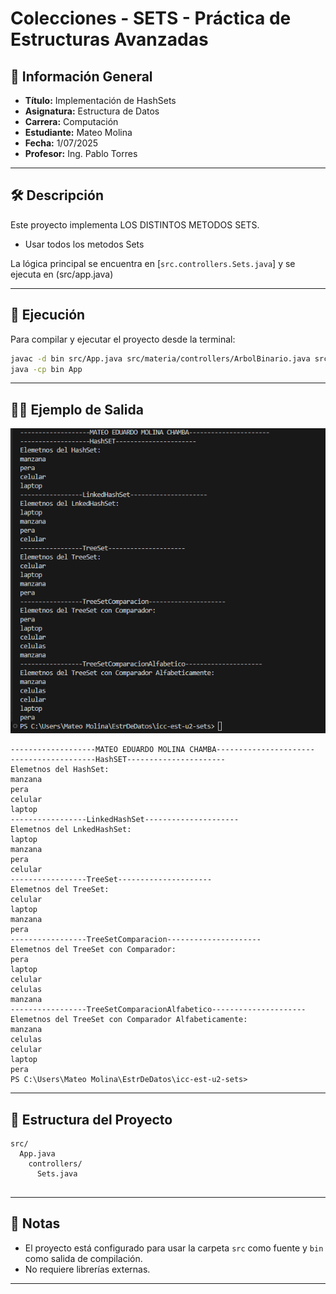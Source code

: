 # Colecciones - SETS - Práctica de Estructuras Avanzadas

## 📌 Información General

- **Título:** Implementación de HashSets
- **Asignatura:** Estructura de Datos
- **Carrera:** Computación
- **Estudiante:** Mateo Molina
- **Fecha:** 1/07/2025
- **Profesor:** Ing. Pablo Torres

---

## 🛠️ Descripción

Este proyecto implementa LOS DISTINTOS METODOS SETS.

- Usar todos los metodos Sets

La lógica principal se encuentra en [`src.controllers.Sets.java`] y se ejecuta en (src/app.java)

---

## 🚀 Ejecución

Para compilar y ejecutar el proyecto desde la terminal:

```sh
javac -d bin src/App.java src/materia/controllers/ArbolBinario.java src/materia/models/Nodo.java
java -cp bin App
```

---

## 🧑‍💻 Ejemplo de Salida


![alt text](image.png)


```plaintext
-------------------MATEO EDUARDO MOLINA CHAMBA----------------------
-------------------HashSET----------------------
Elemetnos del HashSet: 
manzana
pera
celular
laptop
-----------------LinkedHashSet---------------------
Elemetnos del LnkedHashSet: 
laptop
manzana
pera
celular
-----------------TreeSet---------------------
Elemetnos del TreeSet: 
celular
laptop
manzana
pera
-----------------TreeSetComparacion---------------------
Elemetnos del TreeSet con Comparador: 
pera
laptop
celular
celulas
manzana
-----------------TreeSetComparacionAlfabetico---------------------
Elemetnos del TreeSet con Comparador Alfabeticamente: 
manzana
celulas
celular
laptop
pera
PS C:\Users\Mateo Molina\EstrDeDatos\icc-est-u2-sets> 
```

---

## 📂 Estructura del Proyecto

```
src/
  App.java
    controllers/
      Sets.java
    
```

---

## 📄 Notas

- El proyecto está configurado para usar la carpeta `src` como fuente y `bin` como salida de compilación.
- No requiere librerías externas.

---